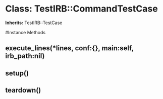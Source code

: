 # Class: TestIRB::CommandTestCase
**Inherits:** TestIRB::TestCase
    




#Instance Methods
## execute_lines(*lines, conf:{}, main:self, irb_path:nil) [](#method-i-execute_lines)

## setup() [](#method-i-setup)

## teardown() [](#method-i-teardown)

